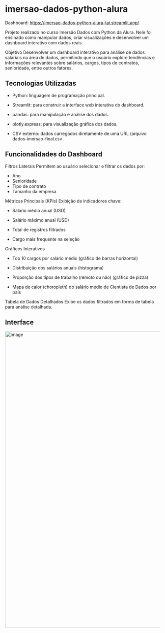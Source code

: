 # imersao-dados-python-alura

Dashboard:
https://imersao-dados-python-alura-tai.streamlit.app/

Projeto realizado no curso Imersão Dados com Python da Alura.
Nele foi ensinado como manipular dados, criar visualizações e desenvolver um dashboard interativo com dados reais.

Objetivo
Desenvolver um dashboard interativo para análise de dados salariais na área de dados, permitindo que o usuário explore tendências e informações relevantes sobre salários, cargos, tipos de contratos, senioridade, entre outros fatores.

## Tecnologias Utilizadas

- Python: linguagem de programação principal.
  
- Streamlit: para construir a interface web interativa do dashboard.

- pandas: para manipulação e análise dos dados.
- plotly.express: para visualização gráfica dos dados.
- CSV externo: dados carregados diretamente de uma URL (arquivo dados-imersao-final.csv

## Funcionalidades do Dashboard
Filtros Laterais
  Permitem ao usuário selecionar e filtrar os dados por:
  - Ano
  - Senioridade
  - Tipo de contrato
  - Tamanho da empresa
    
Métricas Principais (KPIs)
  Exibição de indicadores chave:

  - Salário médio anual (USD)
  
  - Salário máximo anual (USD)
  
  - Total de registros filtrados
  
 - Cargo mais frequente na seleção

Gráficos Interativos
  
  - Top 10 cargos por salário médio (gráfico de barras horizontal)
  
  - Distribuição dos salários anuais (histograma)
  
  - Proporção dos tipos de trabalho (remoto ou não) (gráfico de pizza)
  
  - Mapa de calor (choropleth) do salário médio de Cientista de Dados por país

Tabela de Dados Detalhados
  Exibe os dados filtrados em forma de tabela para análise detalhada.

  ## Interface
  <img width="1898" height="963" alt="image" src="https://github.com/user-attachments/assets/4f4b579d-5ff2-4de0-a322-9150140b7e7e" />

